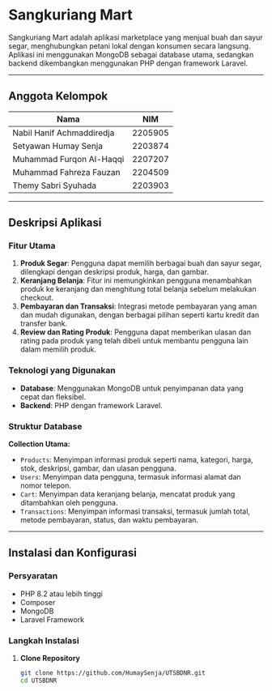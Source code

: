 # Sangkuriang Mart

Sangkuriang Mart adalah aplikasi marketplace yang menjual buah dan sayur segar, menghubungkan petani lokal dengan konsumen secara langsung. Aplikasi ini menggunakan MongoDB sebagai database utama, sedangkan backend dikembangkan menggunakan PHP dengan framework Laravel.

---

## Anggota Kelompok

| Nama                          | NIM    |
| ----------------------------- | ------ |
| Nabil Hanif Achmaddiredja     | 2205905 |
| Setyawan Humay Senja          | 2203874 |
| Muhammad Furqon Al-Haqqi      | 2207207 |
| Muhammad Fahreza Fauzan       | 2204509 |
| Themy Sabri Syuhada           | 2203903 |

---

## Deskripsi Aplikasi

### Fitur Utama

1. **Produk Segar**: Pengguna dapat memilih berbagai buah dan sayur segar, dilengkapi dengan deskripsi produk, harga, dan gambar.
2. **Keranjang Belanja**: Fitur ini memungkinkan pengguna menambahkan produk ke keranjang dan menghitung total belanja sebelum melakukan checkout.
3. **Pembayaran dan Transaksi**: Integrasi metode pembayaran yang aman dan mudah digunakan, dengan berbagai pilihan seperti kartu kredit dan transfer bank.
4. **Review dan Rating Produk**: Pengguna dapat memberikan ulasan dan rating pada produk yang telah dibeli untuk membantu pengguna lain dalam memilih produk.

### Teknologi yang Digunakan

- **Database**: Menggunakan MongoDB untuk penyimpanan data yang cepat dan fleksibel. 
- **Backend**: PHP dengan framework Laravel. 

### Struktur Database

**Collection Utama:**
- `Products`: Menyimpan informasi produk seperti nama, kategori, harga, stok, deskripsi, gambar, dan ulasan pengguna.
- `Users`: Menyimpan data pengguna, termasuk informasi alamat dan nomor telepon.
- `Cart`: Menyimpan data keranjang belanja, mencatat produk yang ditambahkan oleh pengguna.
- `Transactions`: Menyimpan informasi transaksi, termasuk jumlah total, metode pembayaran, status, dan waktu pembayaran.

---

## Instalasi dan Konfigurasi

### Persyaratan

- PHP 8.2 atau lebih tinggi
- Composer
- MongoDB
- Laravel Framework

### Langkah Instalasi

1. **Clone Repository**
   ```bash
   git clone https://github.com/HumaySenja/UTSBDNR.git
   cd UTSBDNR
